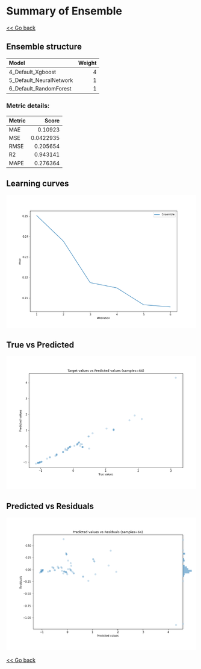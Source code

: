 # Summary of Ensemble

[<< Go back](../README.md)


## Ensemble structure
| Model                   |   Weight |
|:------------------------|---------:|
| 4_Default_Xgboost       |        4 |
| 5_Default_NeuralNetwork |        1 |
| 6_Default_RandomForest  |        1 |

### Metric details:
| Metric   |     Score |
|:---------|----------:|
| MAE      | 0.10923   |
| MSE      | 0.0422935 |
| RMSE     | 0.205654  |
| R2       | 0.943141  |
| MAPE     | 0.276364  |



## Learning curves
![Learning curves](learning_curves.png)
## True vs Predicted

![True vs Predicted](true_vs_predicted.png)


## Predicted vs Residuals

![Predicted vs Residuals](predicted_vs_residuals.png)



[<< Go back](../README.md)
